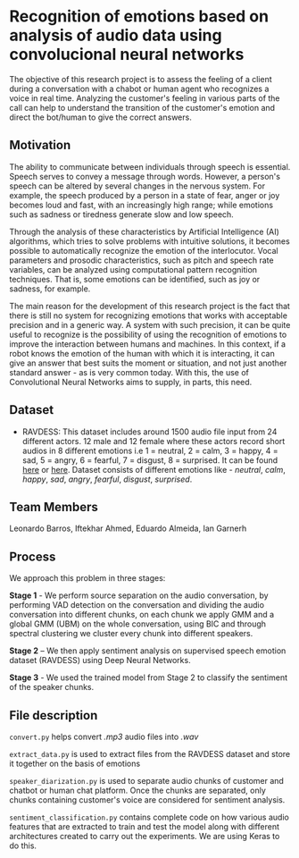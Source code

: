 # Recognition of emotions based on analysis of audio data using convolucional neural networks

The objective of this research project is to assess the feeling of a client during a conversation with a chabot or human agent who recognizes a voice in real time. Analyzing the customer's feeling in various parts of the call can help to understand the transition of the customer's emotion and direct the bot/human to give the correct answers.

## Motivation

The ability to communicate between individuals through speech is essential. Speech serves to convey a message through words. However, a person's speech can be altered by several changes in the nervous system. For example, the speech produced by a person in a state of fear, anger or joy becomes loud and fast, with an increasingly high range; while emotions such as sadness or tiredness generate slow and low speech.

Through the analysis of these characteristics by Artificial Intelligence (AI) algorithms, which tries to solve problems with intuitive solutions, it becomes possible to automatically recognize the emotion of the interlocutor. Vocal parameters and prosodic characteristics, such as pitch and speech rate variables, can be analyzed using computational pattern recognition techniques. That is, some emotions can be identified, such as joy or sadness, for example.

The main reason for the development of this research project is the fact that there is still no system for recognizing emotions that works with acceptable precision and in a generic way. A system with such precision, it can be quite useful to recognize is the possibility of using the recognition of emotions to improve the interaction between humans and machines. In this context, if a robot knows the emotion of the human with which it is interacting, it can give an answer that best suits the moment or situation, and not just another standard answer - as is very common today. With this, the use of Convolutional Neural Networks aims to supply, in parts, this need. 

## Dataset

* RAVDESS: This dataset includes around 1500 audio file input from 24 different actors. 12 male and 12 female where these actors record short audios in 8 different emotions i.e 1 = neutral, 2 = calm, 3 = happy, 4 = sad, 5 = angry, 6 = fearful, 7 = disgust, 8 = surprised. It can be found [here](https://www.kaggle.com/uwrfkaggler/ravdess-emotional-speech-audio) or [here](https://smartlaboratory.org/ravdess/). Dataset consists of different emotions like -  *neutral*, *calm*, *happy*, *sad*, *angry*, *fearful*, *disgust*, *surprised*.

## Team Members

Leonardo Barros, Iftekhar Ahmed, Eduardo Almeida, Ian Garnerh


## Process

We approach this problem in three stages:

**Stage 1** - We perform source separation on the audio conversation, by performing VAD detection on the conversation and dividing the audio conversation into different chunks, on each chunk we apply GMM and a global GMM (UBM) on the whole conversation, using BIC and through spectral clustering we cluster every chunk into different speakers.

**Stage 2** – We then apply sentiment analysis on supervised speech emotion dataset (RAVDESS) using Deep Neural Networks.

**Stage 3** - We used the trained model from Stage 2 to classify the sentiment of the speaker chunks.

## File description

`convert.py` helps convert *.mp3* audio files into *.wav*

`extract_data.py` is used to extract files from the RAVDESS dataset and store it together on the basis of emotions

`speaker_diarization.py` is used to separate audio chunks of customer and chatbot or human chat platform. Once the chunks are separated, only chunks containing customer's voice are considered for sentiment analysis.

`sentiment_classification.py` contains complete code on how various audio features that are extracted to train and test the model along with different architectures created to carry out the experiments. We are using Keras to do this.